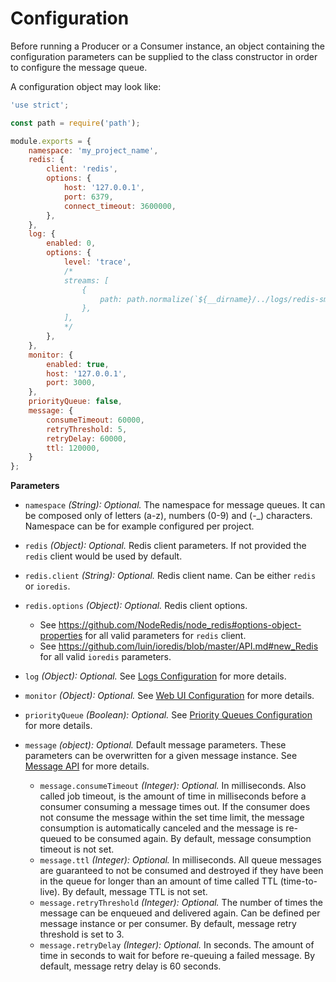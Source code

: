 # Configuration

Before running a Producer or a Consumer instance, an object containing the configuration parameters can be supplied
to the class constructor in order to configure the message queue.

A configuration object may look like:

```javascript
'use strict';

const path = require('path');

module.exports = {
    namespace: 'my_project_name',
    redis: {
        client: 'redis',
        options: {
            host: '127.0.0.1',
            port: 6379,
            connect_timeout: 3600000,
        },
    },
    log: {
        enabled: 0,
        options: {
            level: 'trace',
            /*
            streams: [
                {
                    path: path.normalize(`${__dirname}/../logs/redis-smq.log`)
                },
            ],
            */
        },
    },
    monitor: {
        enabled: true,
        host: '127.0.0.1',
        port: 3000,
    },
    priorityQueue: false,
    message: {
        consumeTimeout: 60000,
        retryThreshold: 5,
        retryDelay: 60000,
        ttl: 120000,
    }
};
```

**Parameters**

- `namespace` *(String): Optional.* The namespace for message queues. It can be composed only of letters (a-z),
  numbers (0-9) and (-_) characters. Namespace can be for example configured per project.

- `redis` *(Object): Optional.* Redis client parameters. If not provided the `redis` client would be used by default.

- `redis.client` *(String): Optional.* Redis client name. Can be either `redis` or `ioredis`.

- `redis.options` *(Object): Optional.* Redis client options.
   - See https://github.com/NodeRedis/node_redis#options-object-properties for all valid parameters for `redis` client.
   - See https://github.com/luin/ioredis/blob/master/API.md#new_Redis for all valid `ioredis` parameters.

- `log` *(Object): Optional.* See [Logs Configuration](logs.md#configuration) for more details.

- `monitor` *(Object): Optional.* See [Web UI Configuration](web-ui.md#configuration) for more details.

- `priorityQueue` *(Boolean): Optional.*  See [Priority Queues Configuration](priority-queues.md#configuration) for more details.

- `message` *(object): Optional.* Default message parameters. These parameters can be overwritten for a given message instance. 
  See [Message API](api/message.md) for more details. 
  - `message.consumeTimeout` *(Integer): Optional.* In milliseconds. Also called job timeout, is the amount of time in
    milliseconds before a consumer consuming a message times out. If the consumer does not consume the message
    within the set time limit, the message consumption is automatically canceled and the message is re-queued
    to be consumed again. By default, message consumption timeout is not set.
  - `message.ttl` *(Integer): Optional.* In milliseconds. All queue messages are guaranteed to not be consumed and destroyed if
     they have been in the queue for longer than an amount of time called TTL (time-to-live). By default, message TTL is not set.
  - `message.retryThreshold` *(Integer): Optional.* The number of times the message can be enqueued and delivered again.
     Can be defined per message instance or per consumer. By default, message retry threshold is set to 3.
  - `message.retryDelay` *(Integer): Optional.* In seconds. The amount of time in seconds to wait for before
     re-queuing a failed message. By default, message retry delay is 60 seconds.